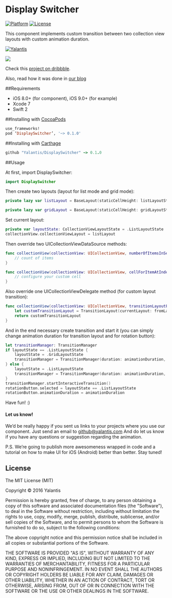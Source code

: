 # Display Switcher
[![Platform](http://img.shields.io/badge/platform-iOS-blue.svg?style=flat)](http://cocoapods.org/?q=YALSideMenu) [![License](http://img.shields.io/badge/license-MIT-green.svg?style=flat)]()

This component implements custom transition between two collection view layouts with custom animation duration.

[![Yalantis](https://raw.githubusercontent.com/Yalantis/PullToRefresh/develop/PullToRefreshDemo/Resources/badge_dark.png)](https://yalantis.com/?utm_source=github)

<img src="https://d13yacurqjgara.cloudfront.net/users/116693/screenshots/2276068/open-uri20151005-3-walc59" />

Check this <a href="https://dribbble.com/shots/2276068-Contact-Display-Switch">project on dribbble</a>.

Also, read how it was done in [our blog](…)

##Requirements
- iOS 8.0+ (for component), iOS 9.0+ (for example)
- Xcode 7
- Swift 2

##Installing with [CocoaPods](https://cocoapods.org)

```ruby
use_frameworks!
pod ‘DisplaySwitcher’, '~> 0.1.0'
```

##Installing with [Carthage](https://github.com/Carthage/Carthage)

```ruby
github "Yalantis/DisplaySwitcher" ~> 0.1.0
```

##Usage

At first, import DisplaySwitcher:
```swift
import DisplaySwitcher
```

Then create two layouts (layout for list mode and grid mode):
```swift
private lazy var listLayout = BaseLayout(staticCellHeight: listLayoutStaticCellHeight, nextLayoutStaticCellHeight: gridLayoutStaticCellHeight, layoutState: .ListLayoutState)

private lazy var gridLayout = BaseLayout(staticCellHeight: gridLayoutStaticCellHeight, nextLayoutStaticCellHeight: listLayoutStaticCellHeight, layoutState: .GridLayoutState)
```

Set current layout:
```swift
private var layoutState: CollectionViewLayoutState = .ListLayoutState
collectionView.collectionViewLayout = listLayout
```

Then override two UICollectionViewDataSource methods:
```swift
func collectionView(collectionView: UICollectionView, numberOfItemsInSection section: Int) -> Int {
    // count of items
}

func collectionView(collectionView: UICollectionView, cellForItemAtIndexPath indexPath: NSIndexPath) -> UICollectionViewCell {
    // configure your custom cell
}
```

Also override one UICollectionViewDelegate method (for custom layout transition):
```swift
func collectionView(collectionView: UICollectionView, transitionLayoutForOldLayout fromLayout: UICollectionViewLayout, newLayout toLayout: UICollectionViewLayout) -> UICollectionViewTransitionLayout {
    let customTransitionLayout = TransitionLayout(currentLayout: fromLayout, nextLayout: toLayout)
    return customTransitionLayout
}
```
And in the end necessary create transition and start it (you can simply change animation duration for transition layout and for rotation button):
```swift
let transitionManager: TransitionManager
if layoutState == .ListLayoutState {
    layoutState = .GridLayoutState
    transitionManager = TransitionManager(duration: animationDuration, collectionView: collectionView!, destinationLayout: gridLayout, layoutState: layoutState)
} else {
    layoutState = .ListLayoutState
    transitionManager = TransitionManager(duration: animationDuration, collectionView: collectionView!, destinationLayout: listLayout, layoutState: layoutState)
}
transitionManager.startInteractiveTransition()
rotationButton.selected = layoutState == .ListLayoutState
rotationButton.animationDuration = animationDuration
```

Have fun! :)

#### Let us know!

We’d be really happy if you sent us links to your projects where you use our component. Just send an email to github@yalantis.com And do let us know if you have any questions or suggestion regarding the animation. 

P.S. We’re going to publish more awesomeness wrapped in code and a tutorial on how to make UI for iOS (Android) better than better. Stay tuned!

## License

The MIT License (MIT)

Copyright © 2016 Yalantis

Permission is hereby granted, free of charge, to any person obtaining a copy
of this software and associated documentation files (the "Software"), to deal
in the Software without restriction, including without limitation the rights
to use, copy, modify, merge, publish, distribute, sublicense, and/or sell
copies of the Software, and to permit persons to whom the Software is
furnished to do so, subject to the following conditions:

The above copyright notice and this permission notice shall be included in
all copies or substantial portions of the Software.

THE SOFTWARE IS PROVIDED "AS IS", WITHOUT WARRANTY OF ANY KIND, EXPRESS OR
IMPLIED, INCLUDING BUT NOT LIMITED TO THE WARRANTIES OF MERCHANTABILITY,
FITNESS FOR A PARTICULAR PURPOSE AND NONINFRINGEMENT. IN NO EVENT SHALL THE
AUTHORS OR COPYRIGHT HOLDERS BE LIABLE FOR ANY CLAIM, DAMAGES OR OTHER
LIABILITY, WHETHER IN AN ACTION OF CONTRACT, TORT OR OTHERWISE, ARISING FROM,
OUT OF OR IN CONNECTION WITH THE SOFTWARE OR THE USE OR OTHER DEALINGS IN
THE SOFTWARE.


